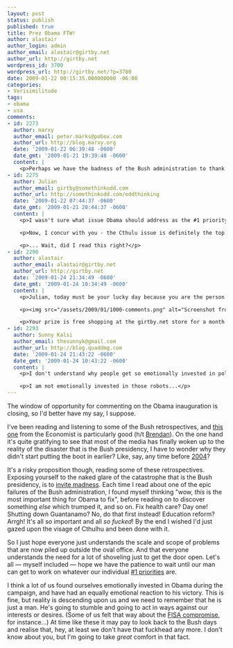 ```yaml
---
layout: post
status: publish
published: true
title: Prez Obama FTW!
author: alastair
author_login: admin
author_email: alastair@girtby.net
author_url: http://girtby.net
wordpress_id: 3700
wordpress_url: http://girtby.net/?p=3700
date: 2009-01-22 00:15:35.000000000 -06:00
categories:
- Verisimilitude
tags:
- obama
- usa
comments:
- id: 2273
  author: marxy
  author_email: peter.marks@pobox.com
  author_url: http://blog.marxy.org
  date: '2009-01-22 06:39:48 -0600'
  date_gmt: '2009-01-21 19:39:48 -0600'
  content: |
    <p>Perhaps we have the badness of the Bush administration to thank for making it possible for Obama to be elected. </p>
- id: 2275
  author: Julian
  author_email: girtby@somethinkodd.com
  author_url: http://somethinkodd.com/oddthinking
  date: '2009-01-22 07:44:37 -0600'
  date_gmt: '2009-01-21 20:44:37 -0600'
  content: |
    <p>I wasn't sure what issue Obama should address as the #1 priority, until I read this.</p>

    <p>Now, I concur with you - the Cthulu issue is definitely the top priority.</p>

    <p>... Wait, did I read this right?</p>
- id: 2290
  author: alastair
  author_email: alastair@girtby.net
  author_url: http://girtby.net
  date: '2009-01-24 21:34:49 -0600'
  date_gmt: '2009-01-24 10:34:49 -0600'
  content: |
    <p>Julian, today must be your lucky day because you are the person to post the <strong>1,000th comment on girtby.net!</strong></p>

    <p><img src="/assets/2009/01/1000-comments.png" alt="Screenshot from Wordpress admin interface showing 1000 Comments" title="1000-comments" width="300" height="53" class="size-full wp-image-3779" /></p>

    <p>Your prize is free shopping at the girtby.net store for a month!</p>
- id: 2293
  author: Sunny Kalsi
  author_email: thesunnyk@gmail.com
  author_url: http://blog.quaddmg.com
  date: '2009-01-24 21:43:22 -0600'
  date_gmt: '2009-01-24 10:43:22 -0600'
  content: |
    <p>I don't understand why people get so emotionally invested in politicians. I'd much prefer if we were ruled by benevolent robots who would implement policies which we voted on.</p>

    <p>I am not emotionally invested in those robots...</p>
---
```

The window of opportunity for commenting on the Obama inauguration is closing, so I'd better have my say, I suppose.

I've been reading and listening to some of the Bush retrospectives, and [this one](http://www.economist.com/world/unitedstates/displayStory.cfm?story_id=12931660) from the Economist is particularly good (h/t [Brendan](http://bjkeefe.blogspot.com/2009/01/frat-boy-ships-out.html)). On the one hand it's quite gratifying to see that most of the media has finally woken up to the reality of the disaster that is the Bush presidency, I have to wonder why they didn't start putting the boot in earlier? Like, say, any time before [2004](/archives/2004/11/01/election-prediction/)?

It's a risky proposition though, reading some of these retrospectives. Exposing yourself to the naked glare of the catastrophe that is the Bush presidency, is to [invite madness](http://tvtropes.org/pmwiki/pmwiki.php/Main/GoMadFromTheRevelation). Each time I read about one of the epic failures of the Bush administration, I found myself thinking "wow, *this* is the most important thing for Obama to fix", before reading on to discover something *else* which trumped it, and so on. Fix health care? Day one! Shutting down Guantanamo? No, do that first instead! Education reform? Arrgh! It's all so important and all *so fucked*! By the end I wished I'd just gazed upon the visage of Cthulhu and been done with it.

So I just hope everyone just understands the scale and scope of problems that are now piled up outside the oval office. And that everyone understands the need for a lot of shoveling just to get the door open. Let's all &mdash; myself included &mdash; hope we have the patience to wait until our man can get to work on whatever our individual [#1 priorities](http://identi.ca/notice/1905821) are.

I think a lot of us found ourselves emotionally invested in Obama during the campaign, and have had an equally emotional reaction to his victory. This is fine, but reality is descending upon us and we need to remember that he is just a man. He's going to stumble and going to act in ways against our interests or desires. (Some of us felt that way about the [FISA compromise](http://www.lessig.org/blog/2008/07/the_immunity_hysteria.html), for instance...) At time like these it may pay to look back to the Bush days and realise that, hey, at least we don't have that fuckhead any more. I don't know about you, but I'm going to take *great* comfort in that fact.
